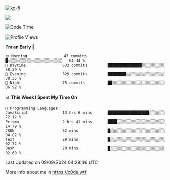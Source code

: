 [![ko-fi](https://ko-fi.com/img/githubbutton_sm.svg)](https://ko-fi.com/Z8Z4Y2LKX)

<a href="https://wakatime.com"><img src="https://wakatime.com/share/@c0dezin/b7f18a7c-ab3a-40b8-8bc7-b1b7bf71f1d6.svg" /></a>

<!--START_SECTION:waka-->
![Code Time](http://img.shields.io/badge/Code%20Time-96%20hrs%2027%20mins-blue)

![Profile Views](http://img.shields.io/badge/Profile%20Views-0-blue)

**I'm an Early 🐤** 

```text
🌞 Morning                47 commits          █░░░░░░░░░░░░░░░░░░░░░░░░   04.34 % 
🌆 Daytime                633 commits         ███████████████░░░░░░░░░░   58.39 % 
🌃 Evening                329 commits         ████████░░░░░░░░░░░░░░░░░   30.35 % 
🌙 Night                  75 commits          ██░░░░░░░░░░░░░░░░░░░░░░░   06.92 % 
```


📊 **This Week I Spent My Time On** 

```text
💬 Programming Languages: 
JavaScript               13 hrs 6 mins       ██████████████████░░░░░░░   72.12 % 
Prisma                   2 hrs 41 mins       ████░░░░░░░░░░░░░░░░░░░░░   14.79 % 
JSON                     52 mins             █░░░░░░░░░░░░░░░░░░░░░░░░   04.82 % 
Text                     29 mins             █░░░░░░░░░░░░░░░░░░░░░░░░   02.72 % 
Bash                     28 mins             █░░░░░░░░░░░░░░░░░░░░░░░░   02.60 % 
```


 Last Updated on 08/09/2024 04:29:46 UTC
<!--END_SECTION:waka-->

More info about me in https://c0de.wtf
